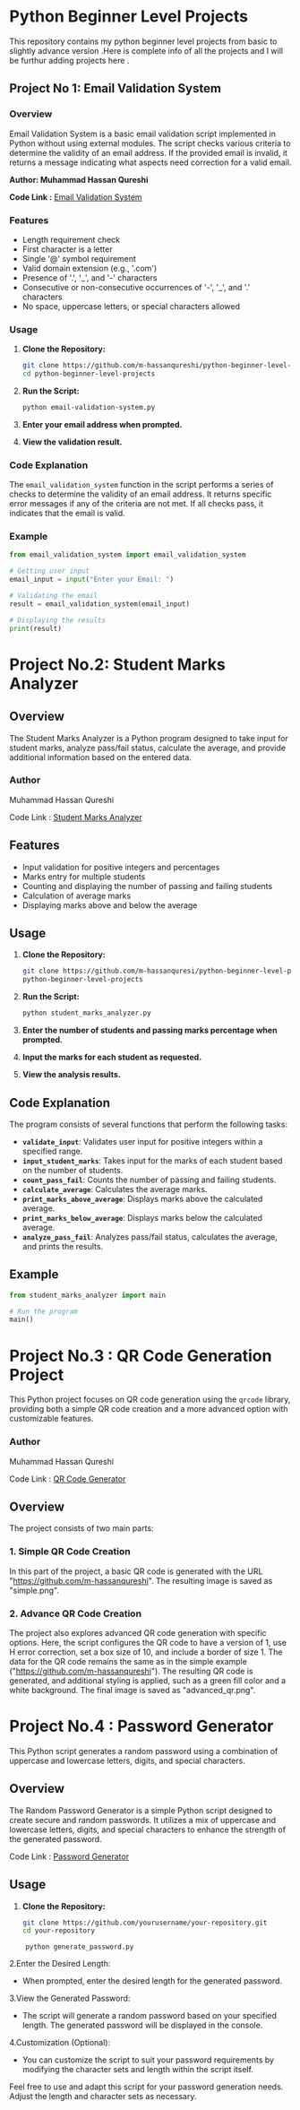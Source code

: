 # Python Beginner Level Projects

This repository contains my python beginner level projects from basic to slightly advance version .Here is complete info of all the projects and I will be furthur adding projects here .


## Project No 1: Email Validation System

### Overview

Email Validation System is a basic email validation script implemented in Python without using external modules. The script checks various criteria to determine the validity of an email address. If the provided email is invalid, it returns a message indicating what aspects need correction for a valid email.

**Author: Muhammad Hassan Qureshi**

**Code Link :** [Email Validation System](https://github.com/m-hassanqureshi/python-beginner-level-projects/blob/main/email-validation-system.py)
### Features

- Length requirement check
- First character is a letter
- Single '@' symbol requirement
- Valid domain extension (e.g., '.com')
- Presence of '.', '_', and '-' characters
- Consecutive or non-consecutive occurrences of '-', '_', and '.' characters
- No space, uppercase letters, or special characters allowed

### Usage

1. **Clone the Repository:**
    ```bash
    git clone https://github.com/m-hassanqureshi/python-beginner-level-projects.git
    cd python-beginner-level-projects
    ```

2. **Run the Script:**
    ```bash
    python email-validation-system.py
    ```

3. **Enter your email address when prompted.**

4. **View the validation result.**

### Code Explanation

The `email_validation_system` function in the script performs a series of checks to determine the validity of an email address. It returns specific error messages if any of the criteria are not met. If all checks pass, it indicates that the email is valid.

### Example

```python
from email_validation_system import email_validation_system

# Getting user input
email_input = input("Enter your Email: ")

# Validating the email
result = email_validation_system(email_input)

# Displaying the results
print(result)
```

# Project No.2: Student Marks Analyzer

## Overview

The Student Marks Analyzer is a Python program designed to take input for student marks, analyze pass/fail status, calculate the average, and provide additional information based on the entered data.

### Author

Muhammad Hassan Qureshi

Code Link : [Student Marks Analyzer](https://github.com/m-hassanqureshi/python-beginner-level-projects/blob/main/student_marks_analyzer.py)

## Features

- Input validation for positive integers and percentages
- Marks entry for multiple students
- Counting and displaying the number of passing and failing students
- Calculation of average marks
- Displaying marks above and below the average

## Usage

1. **Clone the Repository:**
    ```bash
    git clone https://github.com/m-hassanquresi/python-beginner-level-projects.git
    python-beginner-level-projects
    ```

2. **Run the Script:**
    ```bash
    python student_marks_analyzer.py
    ```

3. **Enter the number of students and passing marks percentage when prompted.**

4. **Input the marks for each student as requested.**

5. **View the analysis results.**

## Code Explanation

The program consists of several functions that perform the following tasks:

- **`validate_input`**: Validates user input for positive integers within a specified range.
- **`input_student_marks`**: Takes input for the marks of each student based on the number of students.
- **`count_pass_fail`**: Counts the number of passing and failing students.
- **`calculate_average`**: Calculates the average marks.
- **`print_marks_above_average`**: Displays marks above the calculated average.
- **`print_marks_below_average`**: Displays marks below the calculated average.
- **`analyze_pass_fail`**: Analyzes pass/fail status, calculates the average, and prints the results.

## Example

```python
from student_marks_analyzer import main

# Run the program
main()
```
# Project No.3 : QR Code Generation Project

This Python project focuses on QR code generation using the `qrcode` library, providing both a simple QR code creation and a more advanced option with customizable features.
### Author

Muhammad Hassan Qureshi

Code Link : [QR Code Generator](https://github.com/m-hassanqureshi/python-beginner-level-projects/blob/main/qr-code-generator.py)


## Overview

The project consists of two main parts:

### 1. Simple QR Code Creation

In this part of the project, a basic QR code is generated with the URL "https://github.com/m-hassanqureshi". The resulting image is saved as "simple.png".

### 2. Advance QR Code Creation
The project also explores advanced QR code generation with specific options. Here, the script configures the QR code to have a version of 1, use H error correction, set a box size of 10, and include a border of size 1. The data for the QR code remains the same as in the simple example ("https://github.com/m-hassanqureshi"). The resulting QR code is generated, and additional styling is applied, such as a green fill color and a white background. The final image is saved as "advanced_qr.png".

# Project No.4 : Password Generator

This Python script generates a random password using a combination of uppercase and lowercase letters, digits, and special characters.

## Overview

The Random Password Generator is a simple Python script designed to create secure and random passwords. It utilizes a mix of uppercase and lowercase letters, digits, and special characters to enhance the strength of the generated password.

Code Link : [Password Generator](https://github.com/m-hassanqureshi/python-beginner-level-projects/blob/main/password-generator.py)

## Usage

1. **Clone the Repository:**
   ```bash
   git clone https://github.com/yourusername/your-repository.git
   cd your-repository
  ```
      python generate_password.py
   ```

2.Enter the Desired Length:

- When prompted, enter the desired length for the generated password.

3.View the Generated Password:

- The script will generate a random password based on your specified length.
The generated password will be displayed in the console.

4.Customization (Optional):

- You can customize the script to suit your password requirements by modifying the character sets and length within the script itself.

Feel free to use and adapt this script for your password generation needs. Adjust the length and character sets as necessary.



